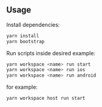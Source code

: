 ## Usage

Install dependencies:

```bash
yarn install
yarn bootstrap
```

Run scripts inside desired example:

```bash
yarn workspace <name> run start
yarn workspace <name> run ios
yarn workspace <name> run android
```

for example:

```bash
yarn workspace host run start
```
